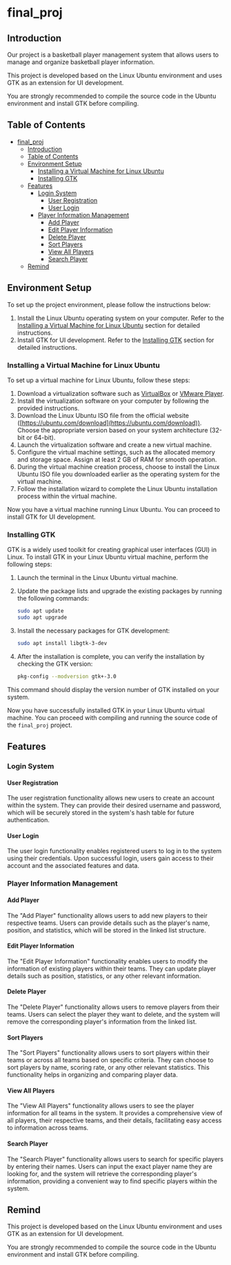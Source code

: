 # final_proj

## Introduction

Our project is a basketball player management system that allows users to manage and organize basketball player information.

This project is developed based on the Linux Ubuntu environment and uses GTK as an extension for UI development.

You are strongly recommended to compile the source code in the Ubuntu environment and install GTK before compiling.

## Table of Contents

- [final\_proj](#final_proj)
  - [Introduction](#introduction)
  - [Table of Contents](#table-of-contents)
  - [Environment Setup](#environment-setup)
    - [Installing a Virtual Machine for Linux Ubuntu](#installing-a-virtual-machine-for-linux-ubuntu)
    - [Installing GTK](#installing-gtk)
  - [Features](#features)
    - [Login System](#login-system)
      - [User Registration](#user-registration)
      - [User Login](#user-login)
    - [Player Information Management](#player-information-management)
      - [Add Player](#add-player)
      - [Edit Player Information](#edit-player-information)
      - [Delete Player](#delete-player)
      - [Sort Players](#sort-players)
      - [View All Players](#view-all-players)
      - [Search Player](#search-player)
  - [Remind](#remind)

## Environment Setup

To set up the project environment, please follow the instructions below:

1. Install the Linux Ubuntu operating system on your computer. Refer to the [Installing a Virtual Machine for Linux Ubuntu](https://chat.openai.com/c/b64a15ff-f9bc-420d-8f95-bd0b448c4f98#installing-a-virtual-machine-for-linux-ubuntu) section for detailed instructions.
2. Install GTK for UI development. Refer to the [Installing GTK](https://chat.openai.com/c/b64a15ff-f9bc-420d-8f95-bd0b448c4f98#installing-gtk) section for detailed instructions.

### Installing a Virtual Machine for Linux Ubuntu

To set up a virtual machine for Linux Ubuntu, follow these steps:

1. Download a virtualization software such as [VirtualBox](https://www.virtualbox.org/) or [VMware Player](https://www.vmware.com/products/workstation-player.html).
2. Install the virtualization software on your computer by following the provided instructions.
3. Download the Linux Ubuntu ISO file from the official website ([https://ubuntu.com/download](https://ubuntu.com/download)). Choose the appropriate version based on your system architecture (32-bit or 64-bit).
4. Launch the virtualization software and create a new virtual machine.
5. Configure the virtual machine settings, such as the allocated memory and storage space. Assign at least 2 GB of RAM for smooth operation.
6. During the virtual machine creation process, choose to install the Linux Ubuntu ISO file you downloaded earlier as the operating system for the virtual machine.
7. Follow the installation wizard to complete the Linux Ubuntu installation process within the virtual machine.

Now you have a virtual machine running Linux Ubuntu. You can proceed to install GTK for UI development.

### Installing GTK

GTK is a widely used toolkit for creating graphical user interfaces (GUI) in Linux. To install GTK in your Linux Ubuntu virtual machine, perform the following steps:

1. Launch the terminal in the Linux Ubuntu virtual machine.
2. Update the package lists and upgrade the existing packages by running the following commands:

    ```bash
    sudo apt update
    sudo apt upgrade
    ```

3. Install the necessary packages for GTK development:

    ```bash
    sudo apt install libgtk-3-dev
    ```

4. After the installation is complete, you can verify the installation by checking the GTK version:

    ```bash
    pkg-config --modversion gtk+-3.0
    ```

This command should display the version number of GTK installed on your system.

Now you have successfully installed GTK in your Linux Ubuntu virtual machine. You can proceed with compiling and running the source code of the `final_proj` project.

## Features

### Login System

#### User Registration

The user registration functionality allows new users to create an account within the system. They can provide their desired username and password, which will be securely stored in the system's hash table for future authentication.

#### User Login

The user login functionality enables registered users to log in to the system using their credentials. Upon successful login, users gain access to their account and the associated features and data.

### Player Information Management

#### Add Player

The "Add Player" functionality allows users to add new players to their respective teams. Users can provide details such as the player's name, position, and statistics, which will be stored in the linked list structure.

#### Edit Player Information

The "Edit Player Information" functionality enables users to modify the information of existing players within their teams. They can update player details such as position, statistics, or any other relevant information.

#### Delete Player

The "Delete Player" functionality allows users to remove players from their teams. Users can select the player they want to delete, and the system will remove the corresponding player's information from the linked list.

#### Sort Players

The "Sort Players" functionality allows users to sort players within their teams or across all teams based on specific criteria. They can choose to sort players by name, scoring rate, or any other relevant statistics. This functionality helps in organizing and comparing player data.

#### View All Players

The "View All Players" functionality allows users to see the player information for all teams in the system. It provides a comprehensive view of all players, their respective teams, and their details, facilitating easy access to information across teams.

#### Search Player

The "Search Player" functionality allows users to search for specific players by entering their names. Users can input the exact player name they are looking for, and the system will retrieve the corresponding player's information, providing a convenient way to find specific players within the system.

## Remind

This project is developed based on the Linux Ubuntu environment and uses GTK as an extension for UI development.

You are strongly recommended to compile the source code in the Ubuntu environment and install GTK before compiling.
